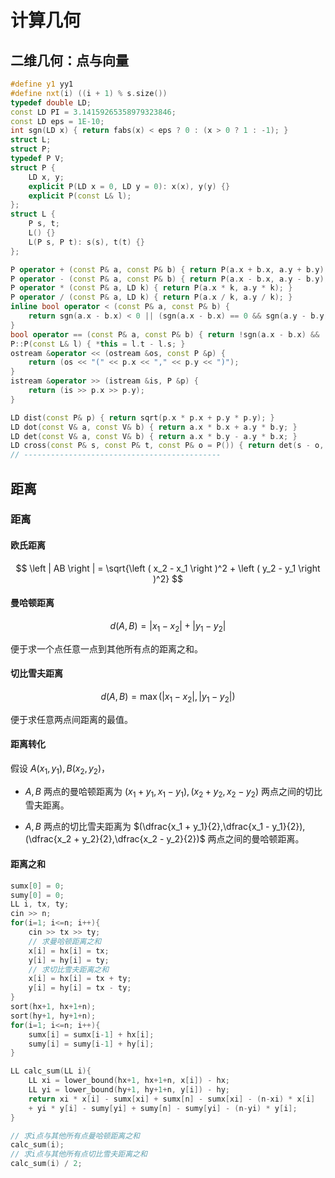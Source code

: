 # 计算几何

## 二维几何：点与向量

```cpp
#define y1 yy1
#define nxt(i) ((i + 1) % s.size())
typedef double LD;
const LD PI = 3.14159265358979323846;
const LD eps = 1E-10;
int sgn(LD x) { return fabs(x) < eps ? 0 : (x > 0 ? 1 : -1); }
struct L;
struct P;
typedef P V;
struct P {
    LD x, y;
    explicit P(LD x = 0, LD y = 0): x(x), y(y) {}
    explicit P(const L& l);
};
struct L {
    P s, t;
    L() {}
    L(P s, P t): s(s), t(t) {}
};

P operator + (const P& a, const P& b) { return P(a.x + b.x, a.y + b.y); }
P operator - (const P& a, const P& b) { return P(a.x - b.x, a.y - b.y); }
P operator * (const P& a, LD k) { return P(a.x * k, a.y * k); }
P operator / (const P& a, LD k) { return P(a.x / k, a.y / k); }
inline bool operator < (const P& a, const P& b) {
    return sgn(a.x - b.x) < 0 || (sgn(a.x - b.x) == 0 && sgn(a.y - b.y) < 0);
}
bool operator == (const P& a, const P& b) { return !sgn(a.x - b.x) && !sgn(a.y - b.y); }
P::P(const L& l) { *this = l.t - l.s; }
ostream &operator << (ostream &os, const P &p) {
    return (os << "(" << p.x << "," << p.y << ")");
}
istream &operator >> (istream &is, P &p) {
    return (is >> p.x >> p.y);
}

LD dist(const P& p) { return sqrt(p.x * p.x + p.y * p.y); }
LD dot(const V& a, const V& b) { return a.x * b.x + a.y * b.y; }
LD det(const V& a, const V& b) { return a.x * b.y - a.y * b.x; }
LD cross(const P& s, const P& t, const P& o = P()) { return det(s - o, t - o); }
// --------------------------------------------
```

## 距离

### 距离

#### 欧氏距离

$$
\left | AB \right | = \sqrt{\left ( x_2 - x_1 \right )^2 + \left ( y_2 - y_1 \right )^2}
$$

#### 曼哈顿距离

$$
d(A,B) = |x_1 - x_2| + |y_1 - y_2|
$$

便于求一个点任意一点到其他所有点的距离之和。

#### 切比雪夫距离

$$
d(A,B) = \max(|x_1 - x_2|, |y_1 - y_2|)
$$

便于求任意两点间距离的最值。

#### 距离转化

假设 $A(x_1,y_1),B(x_2,y_2)$，

- $A,B$ 两点的曼哈顿距离为 $(x_1 + y_1,x_1 - y_1), (x_2 + y_2,x_2 - y_2)$ 两点之间的切比雪夫距离。

- $A,B$ 两点的切比雪夫距离为 $(\dfrac{x_1 + y_1}{2},\dfrac{x_1 - y_1}{2}), (\dfrac{x_2 + y_2}{2},\dfrac{x_2 - y_2}{2})$ 两点之间的曼哈顿距离。

#### 距离之和

```cpp
sumx[0] = 0;
sumy[0] = 0;
LL i, tx, ty;
cin >> n;
for(i=1; i<=n; i++){
    cin >> tx >> ty;
    // 求曼哈顿距离之和
    x[i] = hx[i] = tx;
    y[i] = hy[i] = ty;
    // 求切比雪夫距离之和
    x[i] = hx[i] = tx + ty;
    y[i] = hy[i] = tx - ty;
}
sort(hx+1, hx+1+n);
sort(hy+1, hy+1+n);
for(i=1; i<=n; i++){
    sumx[i] = sumx[i-1] + hx[i];
    sumy[i] = sumy[i-1] + hy[i];
}

LL calc_sum(LL i){
    LL xi = lower_bound(hx+1, hx+1+n, x[i]) - hx;
    LL yi = lower_bound(hy+1, hy+1+n, y[i]) - hy;
    return xi * x[i] - sumx[xi] + sumx[n] - sumx[xi] - (n-xi) * x[i] 
    + yi * y[i] - sumy[yi] + sumy[n] - sumy[yi] - (n-yi) * y[i];
}

// 求i点与其他所有点曼哈顿距离之和
calc_sum(i);
// 求i点与其他所有点切比雪夫距离之和
calc_sum(i) / 2;
```